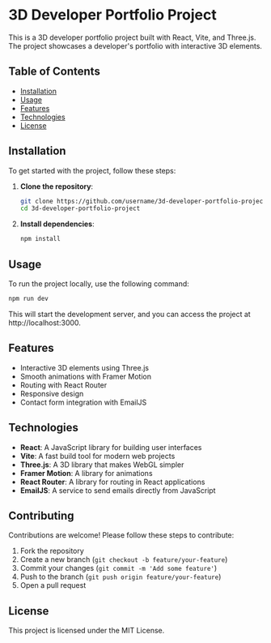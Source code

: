 # 3D Developer Portfolio Project

This is a 3D developer portfolio project built with React, Vite, and Three.js. The project showcases a developer's portfolio with interactive 3D elements.

## Table of Contents

- [Installation](#installation)
- [Usage](#usage)
- [Features](#features)
- [Technologies](#technologies)
- [License](#license)

## Installation

To get started with the project, follow these steps:

1. **Clone the repository**:
    ```sh
    git clone https://github.com/username/3d-developer-portfolio-project.git
    cd 3d-developer-portfolio-project
    ```

2. **Install dependencies**:
    ```sh
    npm install
    ```

## Usage

To run the project locally, use the following command:

```sh
npm run dev
```
This will start the development server, and you can access the project at http://localhost:3000.

## Features

- Interactive 3D elements using Three.js
- Smooth animations with Framer Motion
- Routing with React Router
- Responsive design
- Contact form integration with EmailJS

## Technologies

- **React**: A JavaScript library for building user interfaces
- **Vite**: A fast build tool for modern web projects
- **Three.js**: A 3D library that makes WebGL simpler
- **Framer Motion**: A library for animations
- **React Router**: A library for routing in React applications
- **EmailJS**: A service to send emails directly from JavaScript

## Contributing

Contributions are welcome! Please follow these steps to contribute:

1. Fork the repository
2. Create a new branch (`git checkout -b feature/your-feature`)
3. Commit your changes (`git commit -m 'Add some feature'`)
4. Push to the branch (`git push origin feature/your-feature`)
5. Open a pull request

## License

This project is licensed under the MIT License.